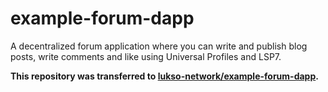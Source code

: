 # example-forum-dapp
 A decentralized forum application where you can write and publish blog posts, write comments and like using Universal Profiles and LSP7.

**This repository was transferred to [lukso-network/example-forum-dapp](https://github.com/lukso-network/example-forum-dapp).**